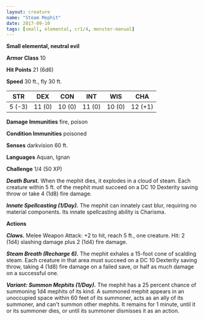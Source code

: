 ```yaml
---
layout: creature
name: "Steam Mephit"
date: 2017-09-10
tags: [small, elemental, cr1/4, monster-manual]
---
```


**Small elemental, neutral evil**

**Armor Class** 10

**Hit Points** 21 (6d6)

**Speed** 30 ft., fly 30 ft.

|   STR   |   DEX   |   CON   |   INT   |   WIS   |   CHA   |
|:-----:|:-----:|:-----:|:-----:|:-----:|:-----:|
| 5 (-3) | 11 (0) | 10 (0) | 11 (0) | 10 (0) | 12 (+1) |

**Damage Immunities** fire, poison

**Condition Immunities** poisoned

**Senses** darkvision 60 ft.

**Languages** Aquan, Ignan

**Challenge** 1/4 (50 XP)

***Death Burst.*** When the mephit dies, it explodes in a cloud of steam. Each creature within 5 ft. of the mephit must succeed on a DC 10 Dexterity saving throw or take 4 (1d8) fire damage.

***Innate Spellcasting (1/Day).*** The mephit can innately cast blur, requiring no material components. Its innate spellcasting ability is Charisma.

**Actions**

***Claws.*** Melee Weapon Attack: +2 to hit, reach 5 ft., one creature. Hit: 2 (1d4) slashing damage plus 2 (1d4) fire damage.

***Steam Breath (Recharge 6).*** The mephit exhales a 15-foot cone of scalding steam. Each creature in that area must succeed on a DC 10 Dexterity saving throw, taking 4 (1d8) fire damage on a failed save, or half as much damage on a successful one.

***Variant: Summon Mephits (1/Day).*** The mephit has a 25 percent chance of summoning 1d4 mephits of its kind. A summoned mephit appears in an unoccupied space within 60 feet of its summoner, acts as an ally of its summoner, and can't summon other mephits. It remains for 1 minute, until it or its summoner dies, or until its summoner dismisses it as an action.

